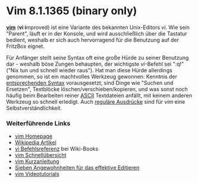 # Vim 8.1.1365 (binary only)

**[vim](http://www.vim.org/)** (**vi i**mproved)
ist eine Variante des bekannten Unix-Editors *vi*. Wie sein "Parent",
läuft er in der Konsole, und wird ausschließlich über die Tastatur
bedient, weshalb er sich auch hervorragend für die Benutzung auf der
FritzBox eignet.

Für Anfänger stellt seine Syntax oft eine große Hürde zu seiner
Benutzung dar - weshalb böse Zungen behaupten, der wichtigste
*vi*-Befehl sei ":q!" ("Nix tun und schnell wieder raus"). Hat man
diese Hürde allerdings genommen, so ist ein machtvolles Werkzeug
gewonnen: Kenntnis der [entsprechenden
Syntax](http://de.wikibooks.org/wiki/Vi_Befehlsreferenz:_%C3%9Cbersicht)
vorausgesetzt, sind Dinge wie "Suchen und Ersetzen", Textblöcke
löschen/verschieben/kopieren, und was sonst noch häufig beim Bearbeiten
reiner [ASCII](http://de.wikipedia.org/wiki/Ascii)
Textdateien anfällt, mit keinem anderen Werkzeug so schnell erledigt.
Auch [reguläre
Ausdrücke](http://de.wikipedia.org/wiki/Reguläre_Ausdrücke)
sind für *vim* eine Selbstverständlichkeit.

### Weiterführende Links

-   [vim Homepage](http://www.vim.org/)
-   [Wikipedia
    Artikel](http://de.wikipedia.org/wiki/Vim)
-   [vi
    Befehlsreferenz](http://de.wikibooks.org/wiki/Vi_Befehlsreferenz:_%C3%9Cbersicht)
    bei Wiki-Books
-   [vim
    Schnellübersicht](http://tnerual.eriogerg.free.fr/vimqrc-ge.pdf)
-   [vim
    Kurzanleitung](http://lug.fh-swf.de/vim/vim-kurzanleitung.pdf)
-   [Sieben Angewohnheiten für das effektive
    Editieren](http://www.moolenaar.net/habits_de.pdf)
-   [vim
    Videotutorials](http://www.learn2use.de/tag/Vim)


